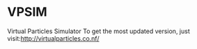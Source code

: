 # VPSIM
Virtual Particles Simulator
To get the most updated version, just visit:http://virtualparticles.co.nf/

